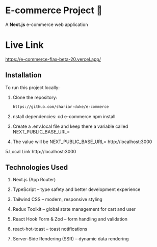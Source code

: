 
# E-commerce Project 🛒
A **Next.js** e-commerce web application 

# Live Link 
https://e-commerce-flax-beta-20.vercel.app/

## Installation

To run this project locally:

1. Clone the repository:
   ```bash
   https://github.com/shariar-duke/e-commerce

2. nstall dependencies:
   cd e-commerce
   npm install

3. Create a .env.local file and keep there a variable called 
  NEXT_PUBLIC_BASE_URL= 

4. The value will be 
  NEXT_PUBLIC_BASE_URL= http://localhost:3000

5.Local Link 
 http://localhost:3000
  

## Technologies Used

1. Next.js (App Router)

2. TypeScript – type safety and better development experience

3. Tailwind CSS – modern, responsive styling

4. Redux Toolkit – global state management for cart and user

5. React Hook Form & Zod – form handling and validation

6. react-hot-toast – toast notifications

7. Server-Side Rendering (SSR) – dynamic data rendering





